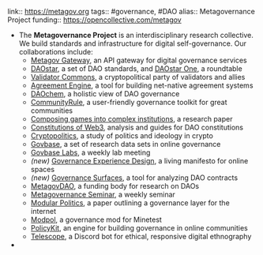 link:: https://metagov.org
tags:: #governance, #DAO
alias:: Metagovernance Project
funding:: https://opencollective.com/metagov

- The **Metagovernance Project** is an interdisciplinary research collective. We build standards and infrastructure for digital self-governance. Our collaborations include:
	- [Metagov Gateway](https://gateway.metagov.org/), an API gateway for digital governance services
	- [DAOstar](https://daostar.org/), a set of DAO standards, and [DAOstar One](https://daostar.one/), a roundtable
	- [Validator Commons](https://validatorcommons.org/), a cryptopolitical party of validators and allies
	- [Agreement Engine](https://arxiv.org/abs/2205.14290), a tool for building net-native agreement systems
	- [DAOchem](https://daogovdata.info/), a holistic view of DAO governance
	- [CommunityRule](https://communityrule.info/), a user-friendly governance toolkit for great communities
	- [Composing games into complex institutions](https://arxiv.org/abs/2108.05318), a research paper
	- [Constitutions of Web3](https://constitutions.metagov.org/), analysis and guides for DAO constitutions
	- [Cryptopolitics](https://medium.com/metagov/the-political-landscape-of-crypto-f440d521f411), a study of politics and ideology in crypto
	- [Govbase](https://govbase.metagov.org/), a set of research data sets in online governance
	- [Govbase Labs](https://metagov.org/govbase/), a weekly lab meeting
	- *(new)* [Governance Experience Design](https://www.crowdwrite.xyz/metagov/cl7e9sjvc000q09jx9kjhbocz/text), a living manifesto for online spaces
	- *(new)* [Governance Surfaces](https://github.com/notchia/dao-governance-surfaces), a tool for analyzing DAO contracts
	- [MetagovDAO](https://metagov.org/metagovdao-call-for-proposals-research-community/), a funding body for research on DAOs
	- [Metagovernance Seminar](https://metagov.org/seminar/), a weekly seminar
	- [Modular Politics](https://www.metagov.org/modpol), a paper outlining a governance layer for the internet
	- [Modpol](https://modpol.net/), a governance mod for Minetest
	- [PolicyKit](https://policykit.org/), an engine for building governance in online communities
	- [Telescope](https://papers.ssrn.com/sol3/papers.cfm?abstract_id=4078259), a Discord bot for ethical, responsive digital ethnography
-